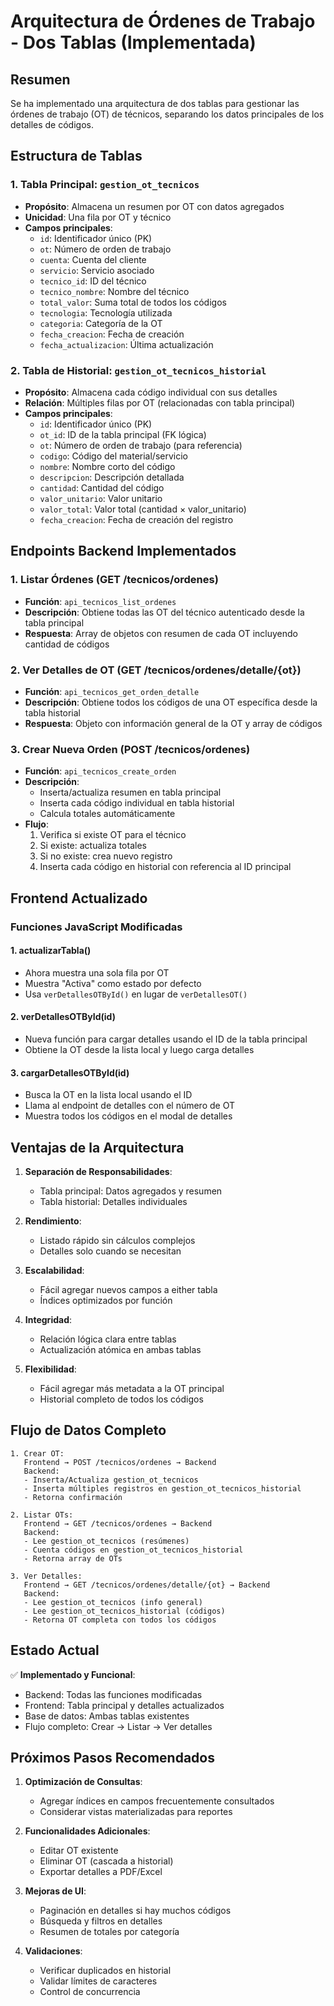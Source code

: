 # Arquitectura de Órdenes de Trabajo - Dos Tablas (Implementada)

## Resumen

Se ha implementado una arquitectura de dos tablas para gestionar las órdenes de trabajo (OT) de técnicos, separando los datos principales de los detalles de códigos.

## Estructura de Tablas

### 1. Tabla Principal: `gestion_ot_tecnicos`
- **Propósito**: Almacena un resumen por OT con datos agregados
- **Unicidad**: Una fila por OT y técnico
- **Campos principales**:
  - `id`: Identificador único (PK)
  - `ot`: Número de orden de trabajo
  - `cuenta`: Cuenta del cliente
  - `servicio`: Servicio asociado
  - `tecnico_id`: ID del técnico
  - `tecnico_nombre`: Nombre del técnico
  - `total_valor`: Suma total de todos los códigos
  - `tecnologia`: Tecnología utilizada
  - `categoria`: Categoría de la OT
  - `fecha_creacion`: Fecha de creación
  - `fecha_actualizacion`: Última actualización

### 2. Tabla de Historial: `gestion_ot_tecnicos_historial`
- **Propósito**: Almacena cada código individual con sus detalles
- **Relación**: Múltiples filas por OT (relacionadas con tabla principal)
- **Campos principales**:
  - `id`: Identificador único (PK)
  - `ot_id`: ID de la tabla principal (FK lógica)
  - `ot`: Número de orden de trabajo (para referencia)
  - `codigo`: Código del material/servicio
  - `nombre`: Nombre corto del código
  - `descripcion`: Descripción detallada
  - `cantidad`: Cantidad del código
  - `valor_unitario`: Valor unitario
  - `valor_total`: Valor total (cantidad × valor_unitario)
  - `fecha_creacion`: Fecha de creación del registro

## Endpoints Backend Implementados

### 1. Listar Órdenes (GET /tecnicos/ordenes)
- **Función**: `api_tecnicos_list_ordenes`
- **Descripción**: Obtiene todas las OT del técnico autenticado desde la tabla principal
- **Respuesta**: Array de objetos con resumen de cada OT incluyendo cantidad de códigos

### 2. Ver Detalles de OT (GET /tecnicos/ordenes/detalle/{ot})
- **Función**: `api_tecnicos_get_orden_detalle`
- **Descripción**: Obtiene todos los códigos de una OT específica desde la tabla historial
- **Respuesta**: Objeto con información general de la OT y array de códigos

### 3. Crear Nueva Orden (POST /tecnicos/ordenes)
- **Función**: `api_tecnicos_create_orden`
- **Descripción**: 
  - Inserta/actualiza resumen en tabla principal
  - Inserta cada código individual en tabla historial
  - Calcula totales automáticamente
- **Flujo**:
  1. Verifica si existe OT para el técnico
  2. Si existe: actualiza totales
  3. Si no existe: crea nuevo registro
  4. Inserta cada código en historial con referencia al ID principal

## Frontend Actualizado

### Funciones JavaScript Modificadas

#### 1. actualizarTabla()
- Ahora muestra una sola fila por OT
- Muestra "Activa" como estado por defecto
- Usa `verDetallesOTById()` en lugar de `verDetallesOT()`

#### 2. verDetallesOTById(id)
- Nueva función para cargar detalles usando el ID de la tabla principal
- Obtiene la OT desde la lista local y luego carga detalles

#### 3. cargarDetallesOTById(id)
- Busca la OT en la lista local usando el ID
- Llama al endpoint de detalles con el número de OT
- Muestra todos los códigos en el modal de detalles

## Ventajas de la Arquitectura

1. **Separación de Responsabilidades**:
   - Tabla principal: Datos agregados y resumen
   - Tabla historial: Detalles individuales

2. **Rendimiento**:
   - Listado rápido sin cálculos complejos
   - Detalles solo cuando se necesitan

3. **Escalabilidad**:
   - Fácil agregar nuevos campos a either tabla
   - Índices optimizados por función

4. **Integridad**:
   - Relación lógica clara entre tablas
   - Actualización atómica en ambas tablas

5. **Flexibilidad**:
   - Fácil agregar más metadata a la OT principal
   - Historial completo de todos los códigos

## Flujo de Datos Completo

```
1. Crear OT:
   Frontend → POST /tecnicos/ordenes → Backend
   Backend: 
   - Inserta/Actualiza gestion_ot_tecnicos
   - Inserta múltiples registros en gestion_ot_tecnicos_historial
   - Retorna confirmación

2. Listar OTs:
   Frontend → GET /tecnicos/ordenes → Backend
   Backend:
   - Lee gestion_ot_tecnicos (resúmenes)
   - Cuenta códigos en gestion_ot_tecnicos_historial
   - Retorna array de OTs

3. Ver Detalles:
   Frontend → GET /tecnicos/ordenes/detalle/{ot} → Backend
   Backend:
   - Lee gestion_ot_tecnicos (info general)
   - Lee gestion_ot_tecnicos_historial (códigos)
   - Retorna OT completa con todos los códigos
```

## Estado Actual

✅ **Implementado y Funcional**:
- Backend: Todas las funciones modificadas
- Frontend: Tabla principal y detalles actualizados
- Base de datos: Ambas tablas existentes
- Flujo completo: Crear → Listar → Ver detalles

## Próximos Pasos Recomendados

1. **Optimización de Consultas**:
   - Agregar índices en campos frecuentemente consultados
   - Considerar vistas materializadas para reportes

2. **Funcionalidades Adicionales**:
   - Editar OT existente
   - Eliminar OT (cascada a historial)
   - Exportar detalles a PDF/Excel

3. **Mejoras de UI**:
   - Paginación en detalles si hay muchos códigos
   - Búsqueda y filtros en detalles
   - Resumen de totales por categoría

4. **Validaciones**:
   - Verificar duplicados en historial
   - Validar límites de caracteres
   - Control de concurrencia